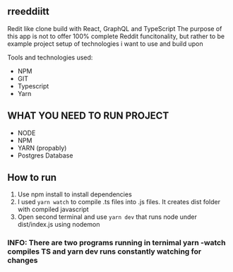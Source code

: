 ## rreeddiitt
Redit like clone build with React, GraphQL and TypeScript
The purpose of this app is not to offer 100% complete Reddit funcitonality, but rather to be example project setup of technologies i want to use and build upon

Tools and technologies used:
* NPM
* GIT
* Typescript
* Yarn

## WHAT YOU NEED TO RUN PROJECT
* NODE
* NPM
* YARN (propably)
* Postgres Database
## How to run
1) Use npm install to install dependencies
2) I used `yarn watch` to compile .ts files into .js files. It creates dist folder with compiled javascript
3) Open second terminal and use `yarn dev` that runs node under dist/index.js using nodemon
### INFO: There are two programs running in ternimal yarn -watch compiles TS and yarn dev runs constantly watching for changes

